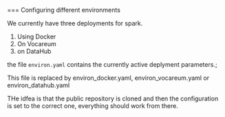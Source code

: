 === Configuring different environments

We currently have three deployments for spark. 
1. Using Docker
2. On Vocareum
3. on DataHub

the file `environ.yaml` contains the currently active deplyment parameters.;

This file is replaced by environ_docker.yaml, environ_vocareum.yaml or environ_datahub.yaml

THe idfea is that the public repository is cloned  and then the configuration is set to the correct one, everything should work from there.
